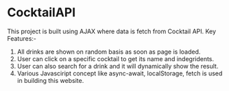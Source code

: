 # CocktailAPI
This project is built using AJAX where data is fetch from Cocktail API. 
Key Features:-
1. All drinks are shown on random basis as soon as page is loaded.
2. User can click on a specific cocktail to get its name and indegridents.
3. User can also search for a drink and it will dynamically show the result.
4. Various Javasciript concept like async-await, localStorage, fetch is used in building this website.
